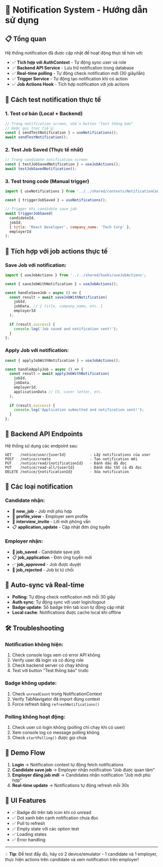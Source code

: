 # 🔔 Notification System - Hướng dẫn sử dụng

## 📋 Tổng quan

Hệ thống notification đã được cập nhật để hoạt động thực tế hơn với:

- ✅ **Tích hợp với AuthContext** - Tự động sync user và role
- ✅ **Backend API Service** - Lưu trữ notification trong database
- ✅ **Real-time polling** - Tự động check notification mới (30 giây/lần)
- ✅ **Trigger Service** - Tự động tạo notification khi có action
- ✅ **Job Actions Hook** - Tích hợp notification với job actions

## 🚀 Cách test notification thực tế

### **1. Test cơ bản (Local + Backend)**
```javascript
// Trong notification screen, nhấn button "Test thông báo"
// Hoặc gọi trực tiếp:
const { sendTestNotification } = useNotifications();
await sendTestNotification();
```

### **2. Test Job Saved (Thực tế nhất)**
```javascript
// Trong candidate notification screen
const { testJobSavedNotification } = useJobActions();
await testJobSavedNotification();
```

### **3. Test trong code (Manual trigger)**
```javascript
import { useNotifications } from '../../shared/contexts/NotificationContext';

const { triggerJobSaved } = useNotifications();

// Trigger khi candidate save job
await triggerJobSaved(
  candidateId,
  jobId, 
  { title: 'React Developer', company_name: 'Tech Corp' },
  employerId
);
```

## 🔧 Tích hợp với job actions thực tế

### **Save Job với notification:**
```javascript
import { useJobActions } from '../../shared/hooks/useJobActions';

const { saveJobWithNotification } = useJobActions();

const handleSaveJob = async () => {
  const result = await saveJobWithNotification(
    jobId,
    jobData, // { title, company_name, etc. }
    employerId
  );
  
  if (result.success) {
    console.log('Job saved and notification sent!');
  }
};
```

### **Apply Job với notification:**
```javascript
const { applyJobWithNotification } = useJobActions();

const handleApplyJob = async () => {
  const result = await applyJobWithNotification(
    jobId,
    jobData,
    employerId,
    applicationData // CV, cover letter, etc.
  );
  
  if (result.success) {
    console.log('Application submitted and notification sent!');
  }
};
```

## 📡 Backend API Endpoints

Hệ thống sử dụng các endpoint sau:

```
GET    /notice/user/{userId}           - Lấy notifications của user
POST   /notice/create                  - Tạo notification mới
PUT    /notice/read/{notificationId}   - Đánh dấu đã đọc
PUT    /notice/read-all/{userId}       - Đánh dấu tất cả đã đọc
DELETE /notice/{notificationId}        - Xóa notification
```

## 🎯 Các loại notification

### **Candidate nhận:**
- 💼 **new_job** - Job mới phù hợp
- 👀 **profile_view** - Employer xem profile
- 📨 **interview_invite** - Lời mời phỏng vấn
- 📋 **application_update** - Cập nhật đơn ứng tuyển

### **Employer nhận:**
- 🔖 **job_saved** - Candidate save job
- 📋 **job_application** - Đơn ứng tuyển mới
- ✅ **job_approved** - Job được duyệt
- 🚫 **job_rejected** - Job bị từ chối

## 🔄 Auto-sync và Real-time

- **Polling**: Tự động check notification mới mỗi 30 giây
- **Auth sync**: Tự động sync với user login/logout
- **Badge update**: Số badge trên tab icon tự động cập nhật
- **Local cache**: Notifications được cache local khi offline

## 🛠️ Troubleshooting

### **Notification không hiện:**
1. Check console logs xem có error API không
2. Verify user đã login và có đúng role
3. Check backend server có chạy không
4. Test với button "Test thông báo" trước

### **Badge không update:**
1. Check `unreadCount` trong NotificationContext
2. Verify TabNavigator đã import đúng context
3. Force refresh bằng `refreshNotifications()`

### **Polling không hoạt động:**
1. Check user có login không (polling chỉ chạy khi có user)
2. Xem console log có message polling không
3. Check `startPolling()` được gọi chưa

## 📱 Demo Flow

1. **Login** → Notification context tự động fetch notifications
2. **Candidate save job** → Employer nhận notification "Job được quan tâm"
3. **Employer đăng job mới** → Candidates nhận notification "Job mới phù hợp"
4. **Real-time update** → Notifications tự động refresh mỗi 30s

## 🎨 UI Features

- ✅ Badge đỏ trên tab icon khi có unread
- ✅ Dot xanh bên cạnh notification chưa đọc  
- ✅ Pull to refresh
- ✅ Empty state với các option test
- ✅ Loading states
- ✅ Error handling

---

💡 **Tip**: Để test đầy đủ, hãy có 2 device/emulator - 1 candidate và 1 employer, thực hiện actions trên candidate và xem notification trên employer!